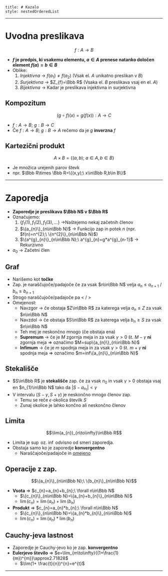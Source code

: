 ```table-of-contents
title: # Kazalo
style: nestedOrderedList
```
---
# Uvodna preslikava
$$f: A\to B$$
- **$f$ je predpis, ki vsakemu elementu, $a\in A$ prenese natanko določen element $f(a)=b\in B$** 
- Oblike:
	1. *Injektivna* -> $f(a_{1})\ne f(a_{2})$ (Vsak el. $A$ unikatno preslikan v $B$)
	2. *Surjektivna* -> $Z_{f}=\Bbb R$ (Vsaka el. $B$ preslikava vsaj en el. $A$)
	3. *Bijektivna* -> Kadar je preslikava injektivna in surjektivna
## Kompozitum
$$(g\circ f)(x)=g(f(x)): A\to C$$
- $f: A\to B;\ g: B\to C$
- Če $f: A\to B;\ g: B\to A$ rečemo da je $g$ **inverzna** $f$
## Kartezični produkt
$$A\times B=\{(a,b);\ a\in A,b\in B\}$$
- Je množica urejenih parov števk
- npr. $\Bbb R\times \Bbb R=\{(x,y);\ x\in\Bbb R,b\in B\}$
---
# Zaporedja
- **Zaporedje je preslikava $\Bbb N$ v $\Bbb R$**
- Označujemo:
	1. $\{f_{1}(1), f_{1}(2), f_{1}(3), \dots\}$ ->Naštejemo nekaj začetnih členov
	2. $\{a_{n}\}_{n\in\Bbb N}$ -> Funkcijo zap in potek $n$ (npr. $f(n)=n^{2};\ \{n^{2}\}_{n\in\Bbb N}$)
	3. $\{a^{g}_{n}\}_{n\in\Bbb N};\ a^{g}_{n}=g*a^{g}_{n-1}$ -> Rekurzivno
- $a_{0}$ -> Začetni člen
## Graf
- Narišemo kot **točke**
- Zap. je naraščujoče/padajoče če za vsak $n\in\Bbb N$ velja $a_{n}\le a_{n+1}$ / $b_{n}\ge b_{n+1}$
- Strogo naraščujoče/padajoče pa $\lt$ / $\gt$
- Omejenost:
	- Navzgor -> če obstaja $Z\in\Bbb R$ za katerega velja $a_{n}\le Z$ za vsak $n\in\Bbb N$
	- Navzdol -> če obstaja $S\in\Bbb R$ za katerega velja $b_{n}\ge S$ za vsak $n\in\Bbb N$
	- Teh mej je neskončno mnogo (če obstaja ena)
	- **Supremum** -> če je $M$ zgornja meja in za vsak $\gamma>0$ št. $M-\gamma$ **ni** zgornja meja => označimo $M=sup\{a_{n}\}_{n\in\Bbb N}$
	- **Infimum** -> če je $m$ spodnja meja in za vsak $\gamma>0$ št. $m+\gamma$ **ni** spodnja meja => označimo $m=inf\{a_{n}\}_{n\in\Bbb N}$
## Stekališče
- $S\in\Bbb R$ je **stekališče** zap. če za vsak $n_{0}$ in vsak $\gamma>0$ obstaja vsaj en $n_{1}\in\Bbb N$ tako da $|S-a_{n_{1}}|<\gamma$
- V intervalu $(S-\gamma, S+\gamma)$ je neskončno mnogo členov zap. 
	- Temu se reče $\epsilon$-okolica številk $S$
	- Zunaj okolice je lahko končno ali neskončno členov
## Limita
$$\lim(a_{n})_{n\to\infty}\in\Bbb R$$
- Limita je $\sup$ oz. $\inf$ odvisno od smeri zaporedja.
- Obstaja samo ko je zaporedje **konvergentno**
	- Naraščajoče/padajoče in <u>omejeno</u>
## Operacije z zap.
$$\{a_{n}\}_{n\in\Bbb N};\ \{b_{n}\}_{n\in\Bbb N}$$
- **Vsota** => $c_{n}=a_{n}+b_{n};\ \forall n\in\Bbb N$
	- $\{c_{n}\}_{n\in\Bbb N}=\{a_{n}+b_{n}\}_{n\in\Bbb N}$
	- $\lim(c_{n})=\lim(a_{n})+\lim(b_{n})$
- **Produkt** => $c_{n}=a_{n}*b_{n};\ \forall n\in\Bbb N$
	- $\{c_{n}\}_{n\in\Bbb N}=\{a_{n}*b_{n}\}_{n\in\Bbb N}$
	- $\lim(c_{n})=\lim(a_{n})*\lim(b_{n})$
## Cauchy-jeva lastnost
- Zaporedje je Cauchy-jevo ko je zap. **konvergentno**
- **Eulerjevo število** => $e=\lim_{m\to\infty}{(1+\frac{1}{m})^{m}}\approx2.71828$
	- $\lim(1+ \frac{t}{n})^{n}=e^{t}$
---

